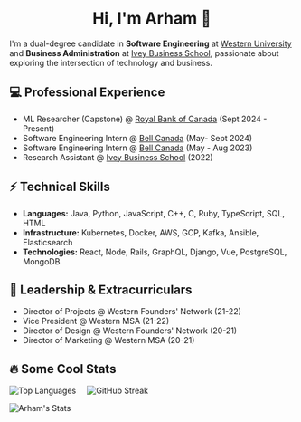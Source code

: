 <h1 align="center">Hi, I'm Arham 👋</h1>


I'm a dual-degree candidate in **Software Engineering** at [Western University](https://www.uwo.ca/index.html) and **Business Administration** at [Ivey Business School](https://www.ivey.uwo.ca/), passionate about exploring the intersection of technology and business.


## 💻 Professional Experience
- ML Researcher (Capstone) @ [Royal Bank of Canada](https://www.rbc.com/about-rbc.html) (Sept 2024 - Present)
- Software Engineering Intern @ [Bell Canada](https://www.bell.ca/) (May- Sept 2024)
- Software Engineering Intern @ [Bell Canada](https://www.bell.ca/) (May - Aug 2023)
- Research Assistant @ [Ivey Business School](https://www.ivey.uwo.ca/) (2022)

## ⚡ Technical Skills
- **Languages:** Java, Python, JavaScript, C++, C, Ruby, TypeScript, SQL, HTML
- **Infrastructure:** Kubernetes, Docker, AWS, GCP, Kafka, Ansible, Elasticsearch
- **Technologies:** React, Node, Rails, GraphQL, Django, Vue, PostgreSQL, MongoDB

## 🤺 Leadership & Extracurriculars
- Director of Projects @ Western Founders' Network (21-22)
- Vice President @ Western MSA (21-22)
- Director of Design @ Western Founders' Network (20-21)
- Director of Marketing @ Western MSA (20-21)

## 🔥 Some Cool Stats
![Top Languages](https://github-readme-stats.vercel.app/api/top-langs/?username=arhamansarii&layout=compact&theme=dark&langs_count=6&hide=css)&nbsp;&nbsp;&nbsp;&nbsp; ![GitHub Streak](https://github-readme-streak-stats.herokuapp.com/?user=arhamansarii&theme=dark)

![Arham's Stats](https://github-readme-stats.vercel.app/api?username=arhamansarii&theme=dark&show_icons=true&rank_icon=github&include_all_commits=true)
